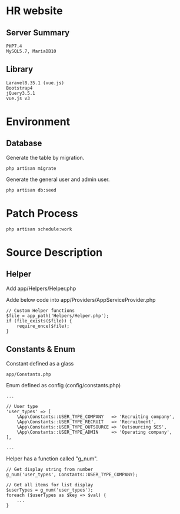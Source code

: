 # HR website

## Server Summary
    PHP7.4
    MySQL5.7, MariaDB10
    
## Library
    Laravel8.35.1 (vue.js)
    Bootstrap4
    jQuery3.5.1
    vue.js v3

# Environment

## Database
Generate the table by migration.

    php artisan migrate
    
Generate the general user and admin user.

    php artisan db:seed

# Patch Process

    php artisan schedule:work

# Source Description

## Helper

Add app/Helpers/Helper.php

Adde below code into app/Providers/AppServiceProvider.php 

    // Custom Helper functions
    $file = app_path('Helpers/Helper.php');
    if (file_exists($file)) {
        require_once($file);
    }

## Constants & Enum

Constant defined as a glass

    app/Constants.php
    
Enum defined as config (config/constants.php)

    ...
    
    // User type
    'user_types' => [
        \App\Constants::USER_TYPE_COMPANY   => 'Recruiting company',
        \App\Constants::USER_TYPE_RECRUIT   => 'Recruitment',
        \App\Constants::USER_TYPE_OUTSOURCE => 'Outsourcing SES',
        \App\Constants::USER_TYPE_ADMIN     => 'Operating company',
    ],
    
    ...

Helper has a function called "g_num".

    // Get display string from number
    g_num('user_types', Constants::USER_TYPE_COMPANY);

    // Get all items for list display
    $userTypes = g_num('user_types');
    foreach ($userTypes as $key => $val) {
        ...
    }
